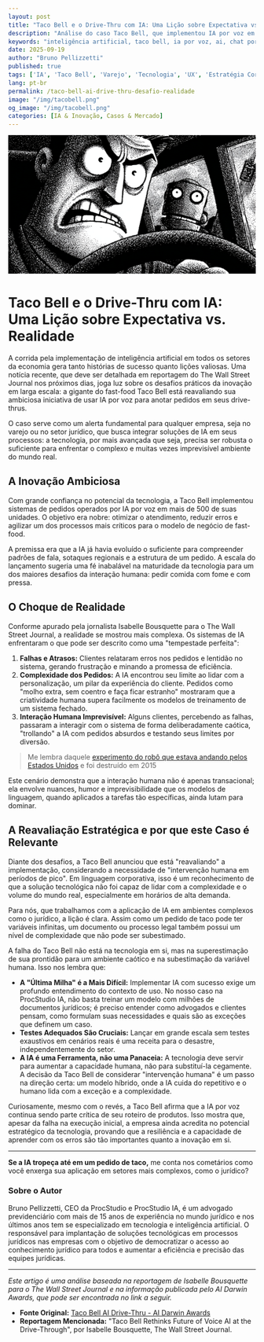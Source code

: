 ```yaml
---
layout: post
title: "Taco Bell e o Drive-Thru com IA: Uma Lição sobre Expectativa vs. Realidade"
description: "Análise do caso Taco Bell, que implementou IA por voz em seus drive-thrus e enfrentou desafios inesperados, servindo como um estudo de caso sobre a aplicação de IA no mundo real."
keywords: "inteligência artificial, taco bell, ia por voz, ai, chat por voz, drive-thru, estudo de caso ia, implementação de ia, tecnologia, inovação, experiência do cliente, ux"
date: 2025-09-19
author: "Bruno Pellizzetti"
published: true
tags: ['IA', 'Taco Bell', 'Varejo', 'Tecnologia', 'UX', 'Estratégia Corporativa', 'Voice AI']
lang: pt-br
permalink: /taco-bell-ai-drive-thru-desafio-realidade
image: "/img/tacobell.png"
og_image: "/img/tacobell.png"
categories: [IA & Inovação, Casos & Mercado]
---
```


![Taco Bell e o Drive-Thru com IA](/img/tacobell.png)

# Taco Bell e o Drive-Thru com IA: Uma Lição sobre Expectativa vs. Realidade

A corrida pela implementação de inteligência artificial em todos os setores da economia gera tanto histórias de sucesso quanto lições valiosas. Uma notícia recente, que deve ser detalhada em reportagem do The Wall Street Journal nos próximos dias, joga luz sobre os desafios práticos da inovação em larga escala: a gigante do fast-food Taco Bell está reavaliando sua ambiciosa iniciativa de usar IA por voz para anotar pedidos em seus drive-thrus.

O caso serve como um alerta fundamental para qualquer empresa, seja no varejo ou no setor jurídico, que busca integrar soluções de IA em seus processos: a tecnologia, por mais avançada que seja, precisa ser robusta o suficiente para enfrentar o complexo e muitas vezes imprevisível ambiente do mundo real.

## A Inovação Ambiciosa

Com grande confiança no potencial da tecnologia, a Taco Bell implementou sistemas de pedidos operados por IA por voz em mais de 500 de suas unidades. O objetivo era nobre: otimizar o atendimento, reduzir erros e agilizar um dos processos mais críticos para o modelo de negócio de fast-food.

A premissa era que a IA já havia evoluído o suficiente para compreender padrões de fala, sotaques regionais e a estrutura de um pedido. A escala do lançamento sugeria uma fé inabalável na maturidade da tecnologia para um dos maiores desafios da interação humana: pedir comida com fome e com pressa.

## O Choque de Realidade

Conforme apurado pela jornalista Isabelle Bousquette para o The Wall Street Journal, a realidade se mostrou mais complexa. Os sistemas de IA enfrentaram o que pode ser descrito como uma "tempestade perfeita":

1. **Falhas e Atrasos:** Clientes relataram erros nos pedidos e lentidão no sistema, gerando frustração e minando a promessa de eficiência.
2. **Complexidade dos Pedidos:** A IA encontrou seu limite ao lidar com a personalização, um pilar da experiência do cliente. Pedidos como "molho extra, sem coentro e faça ficar estranho" mostraram que a criatividade humana supera facilmente os modelos de treinamento de um sistema fechado.
3. **Interação Humana Imprevisível:** Alguns clientes, percebendo as falhas, passaram a interagir com o sistema de forma deliberadamente caótica, "trollando" a IA com pedidos absurdos e testando seus limites por diversão.

> Me lembra daquele [experimento do robô que estava andando pelos Estados Unidos](https://edition.cnn.com/2015/08/03/us/hitchbot-robot-beheaded-philadelphia-feat) e foi destruído em 2015

Este cenário demonstra que a interação humana não é apenas transacional; ela envolve nuances, humor e imprevisibilidade que os modelos de linguagem, quando aplicados a tarefas tão específicas, ainda lutam para dominar.

## A Reavaliação Estratégica e por que este Caso é Relevante

Diante dos desafios, a Taco Bell anunciou que está "reavaliando" a implementação, considerando a necessidade de "intervenção humana em períodos de pico". Em linguagem corporativa, isso é um reconhecimento de que a solução tecnológica não foi capaz de lidar com a complexidade e o volume do mundo real, especialmente em horários de alta demanda.

Para nós, que trabalhamos com a aplicação de IA em ambientes complexos como o jurídico, a lição é clara. Assim como um pedido de taco pode ter variáveis infinitas, um documento ou processo legal também possui um nível de complexidade que não pode ser subestimado.

A falha do Taco Bell não está na tecnologia em si, mas na superestimação de sua prontidão para um ambiente caótico e na subestimação da variável humana. Isso nos lembra que:

* **A "Última Milha" é a Mais Difícil:** Implementar IA com sucesso exige um profundo entendimento do contexto de uso. No nosso caso na ProcStudio IA, não basta treinar um modelo com milhões de documentos jurídicos; é preciso entender como advogados e clientes pensam, como formulam suas necessidades e quais são as exceções que definem um caso.
* **Testes Adequados São Cruciais:** Lançar em grande escala sem testes exaustivos em cenários reais é uma receita para o desastre, independentemente do setor.
* **A IA é uma Ferramenta, não uma Panaceia:** A tecnologia deve servir para aumentar a capacidade humana, não para substituí-la cegamente. A decisão da Taco Bell de considerar "intervenção humana" é um passo na direção certa: um modelo híbrido, onde a IA cuida do repetitivo e o humano lida com a exceção e a complexidade.

Curiosamente, mesmo com o revés, a Taco Bell afirma que a IA por voz continua sendo parte crítica de seu roteiro de produtos. Isso mostra que, apesar da falha na execução inicial, a empresa ainda acredita no potencial estratégico da tecnologia, provando que a resiliência e a capacidade de aprender com os erros são tão importantes quanto a inovação em si.

---
**Se a IA tropeça até em um pedido de taco,** me conta nos cometários como você enxerga sua aplicação em setores mais complexos, como o jurídico?

### Sobre o Autor
Bruno Pellizzetti, CEO da ProcStudio e ProcStudio IA, é um advogado previdenciário com mais de 15 anos de experiência no mundo jurídico e nos últimos anos tem se especializado em tecnologia e inteligência artificial. O responsável para implantação de soluções tecnológicas em processos jurídicos nas empresas com o objetivo de democratizar o acesso ao conhecimento jurídico para todos e aumentar a eficiência e precisão das equipes jurídicas.

---
*Este artigo é uma análise baseada na reportagem de Isabelle Bousquette para o The Wall Street Journal e na informação publicada pelo AI Darwin Awards, que pode ser encontrada no link a seguir.*

* **Fonte Original:** [Taco Bell AI Drive-Thru - AI Darwin Awards](https://aidarwinawards.org/nominees/taco-bell-ai-drive-thru.html)
* **Reportagem Mencionada:** "Taco Bell Rethinks Future of Voice AI at the Drive-Through", por Isabelle Bousquette, The Wall Street Journal.